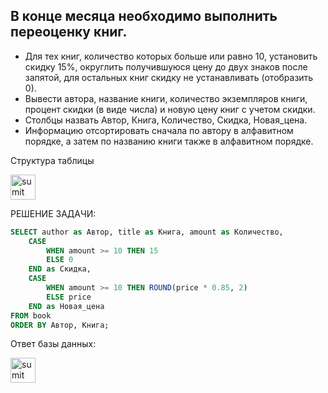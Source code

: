 ## В конце месяца необходимо выполнить переоценку книг. 

* Для тех книг, количество которых больше или равно 10, установить  скидку 15%, округлить получившуюся цену до двух знаков после запятой, для остальных книг скидку не устанавливать (отобразить 0).  
* Вывести автора, название книги, количество экземпляров книги, процент скидки (в виде числа) и новую цену книг с учетом скидки. 
* Столбцы назвать Автор, Книга, Количество, Скидка, Новая_цена. 
*  Информацию отсортировать сначала по автору в алфавитном порядке, а затем по названию книги также в алфавитном порядке.

Структура таблицы

<img align="center" alt="sumit" width="40px" src="https://github.com/kolesnikovvitaliy/#">

РЕШЕНИЕ ЗАДАЧИ:

```SQL
SELECT author as Автор, title as Книга, amount as Количество,
    CASE 
        WHEN amount >= 10 THEN 15
        ELSE 0
    END as Скидка,
    CASE 
        WHEN amount >= 10 THEN ROUND(price * 0.85, 2) 
        ELSE price
    END as Новая_цена
FROM book
ORDER BY Автор, Книга;
 ```
Ответ базы данных:

<img align="center" alt="sumit" width="40px" src="https://github.com/kolesnikovvitaliy/SQL_trainer_advanced/tree/main/1_Основы_SQL_расширенные_возможности/1_1_Простая_выборка_Склад/1_1_2_Переоценка_книг_в_конце_месяца/img/res.png">
